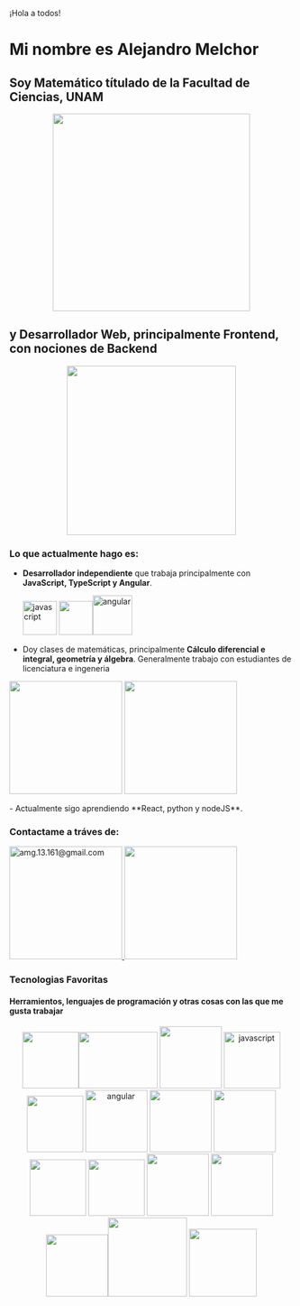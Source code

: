 ¡Hola a todos!

# Mi nombre es Alejandro Melchor

## Soy Matemático títulado de la Facultad de Ciencias, UNAM
<p align="center">
<img src="https://encrypted-tbn0.gstatic.com/images?q=tbn:ANd9GcTzAwgUOjgahRmO3zUf6PEg0hnvzzRxBfjKa_J-_BY8T8Uf6KznwD14yBQJZ74PL-Uo-w&usqp=CAU" width="350"/>
</p>

## y Desarrollador Web, principalmente Frontend, con nociones de Backend
<p align="center">
<img src="https://anthoncode.com/wp-content/uploads/2019/05/front-end-y-back-end.jpg" width="300"/>
</p>

### Lo que actualmente hago es:

 - **Desarrollador independiente** que trabaja principalmente con **JavaScript, TypeScript y Angular**. 
   <p align="left"><img src="https://caseydemo.github.io/images/icons/JavascriptLogo.png" alt="javascript" width="60" height="60"/>  <img src="https://encrypted-tbn0.gstatic.com/images?q=tbn:ANd9GcRbErme3WHnTAJjqqKRVlsnc6gfSTHFS_AfRA&usqp=CAU" width="60" /><img src="https://upload.wikimedia.org/wikipedia/commons/thumb/c/cf/Angular_full_color_logo.svg/1200px-Angular_full_color_logo.svg.png" alt="angular" width="70" height="70"/>
</p>

 - Doy clases de matemáticas, principalmente **Cálculo diferencial e integral, geometría y álgebra**. Generalmente  trabajo con estudiantes de licenciatura e ingeneria
 <p align="left"><img src="https://infolibros.org/wp-content/uploads/2021/07/Libros-de-Calculo-Diferencial.jpg?ezimgfmt=rs:330x197/rscb33/ng:webp/ngcb33" width="200"/>  <img src="https://prod-discovery.edx-cdn.org/media/course/image/4502ab02-2a8c-4741-b752-b4d1798014e6-1e46981ad171.small.jpg" width="200"/><p>
 - Actualmente sigo aprendiendo **React, python y nodeJS**.

### Contactame a tráves de:

<p align="left"><a href="mailto:amg.13.161@gmail.com">
<img src="https://1000marcas.net/wp-content/uploads/2019/11/logo-Gmail-1.png" alt="amg.13.161@gmail.com" width="200">
</a>
<a href="https://www.linkedin.com/in/alejandro-melchor-galv%C3%A1n-449211185">
<img src="https://is5-ssl.mzstatic.com/image/thumb/Purple116/v4/28/e1/8a/28e18ad4-87bb-ed4f-e75d-688639b43462/AppIcon-0-1x_U007emarketing-0-7-0-85-220.png/1200x600wa.png" width="200">
</a>
</p>
 
 
 ### Tecnologias Favoritas
 
 #### Herramientos, lenguajes de programación  y otras cosas con las que me gusta trabajar
 <p align="center"><img src="https://encrypted-tbn0.gstatic.com/images?q=tbn:ANd9GcTh7HwVz9h18DrB8OeLJ1oUyWw6JPIBqfxDUEiFi_804PEIQxzvfuW5p0eQ3inRMifes4s&usqp=CAU" width="100"/><img src="https://losmejorescursosde.com/wp-content/uploads/2021/02/css.png" width="140" height="100" alt=""/> <img src="https://javadesde0.com/wp-content/uploads/sass-1.jpg" width="110" alt=""/> <img src="https://caseydemo.github.io/images/icons/JavascriptLogo.png" alt="javascript" width="100"/> <img src="https://encrypted-tbn0.gstatic.com/images?q=tbn:ANd9GcRbErme3WHnTAJjqqKRVlsnc6gfSTHFS_AfRA&usqp=CAU" width="100" /> <img src="https://upload.wikimedia.org/wikipedia/commons/thumb/c/cf/Angular_full_color_logo.svg/1200px-Angular_full_color_logo.svg.png" alt="angular" width="110"/> <img src="https://miro.medium.com/max/600/0*0HbG3AauYcBjgBMi.png" width="110"> <img src="https://encrypted-tbn0.gstatic.com/images?q=tbn:ANd9GcRjdAgARP5ZgppnGoP-g1Z0b4IfZ0FArSLhEGVlM6Y9jw1Jc-_4kJF-0YPaUeW7zjzBugQ&usqp=CAU" width="110" />
 <img src="https://miro.medium.com/max/554/1*42aKSdKAWZ3VtqT5ICd82w.png" width="100"/> <img src="https://t1.uc.ltmcdn.com/es/posts/2/2/8/como_instalar_mysql_en_windows_23822_orig.jpg" width="100"> <img src="https://getbootstrap.com/docs/4.0/assets/brand/bootstrap-social-logo.png" width="110"/> <img src="https://img2.freepng.es/20181128/cbr/kisspng-python-programming-basics-for-absolute-beginners-michigan-python-user-group-5-jul-2-18-5bfef921c53528.7857216715434365778078.jpg" width="110"> <img src="https://encrypted-tbn0.gstatic.com/images?q=tbn:ANd9GcSuC3DQ4UHs-_eO7bmr9l23Hsq1m8fZwx0eOMARioFDee65HfwIY1cdxR8R7Pj7G-f8O9w&usqp=CAU" width="110"/><img src="https://srinivasmp.com/assets/images/angular-material-518x351.png" width="140"> <img src="https://cms-assets.tutsplus.com/uploads/users/1499/posts/27926/preview_image/firebase_logo.png" width="120">
 </p>



